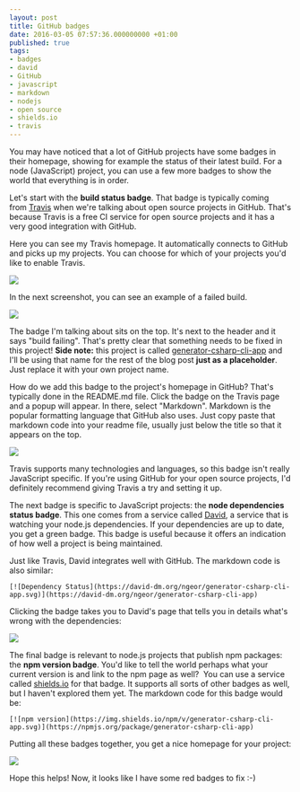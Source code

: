 ```yaml
---
layout: post
title: GitHub badges
date: 2016-03-05 07:57:36.000000000 +01:00
published: true
tags:
- badges
- david
- GitHub
- javascript
- markdown
- nodejs
- open source
- shields.io
- travis
---
```


You may have noticed that a lot of GitHub projects have some badges in their homepage, showing for example the status of their latest build. For a node (JavaScript) project, you can use a few more badges to show the world that everything is in order.<!--more-->

Let's start with the <strong>build status badge</strong>. That badge is typically coming from <a href="https://travis-ci.org/" target="_blank">Travis</a> when we're talking about open source projects in GitHub. That's because Travis is a free CI service for open source projects and it has a very good integration with GitHub.

Here you can see my Travis homepage. It automatically connects to GitHub and picks up my projects. You can choose for which of your projects you'd like to enable Travis.

<img src="{{ site.baseurl }}/assets/2016/travis-projects.png" />

In the next screenshot, you can see an example of a failed build.

<img src="{{ site.baseurl }}/assets/2016/travis-failed-build.png" />

The badge I'm talking about sits on the top. It's next to the header and it says "build failing". That's pretty clear that something needs to be fixed in this project! <strong>Side note:</strong> this project is called <a href="{% post_url 2015/2015-09-06-introducing-generator-csharp-cli-app %}" target="_blank">generator-csharp-cli-app</a> and I'll be using that name for the rest of the blog post <strong>just as a placeholder</strong>. Just replace it with your own project name.

How do we add this badge to the project's homepage in GitHub? That's typically done in the README.md file. Click the badge on the Travis page and a popup will appear. In there, select "Markdown". Markdown is the popular formatting language that GitHub also uses. Just copy paste that markdown code into your readme file, usually just below the title so that it appears on the top.

<img src="{{ site.baseurl }}/assets/2016/travis-markdown.png" />

Travis supports many technologies and languages, so this badge isn't really JavaScript specific. If you're using GitHub for your open source projects, I'd definitely recommend giving Travis a try and setting it up.

The next badge is specific to JavaScript projects: the <strong>node dependencies status badge</strong>. This one comes from a service called <a href="https://david-dm.org/" target="_blank">David</a>, a service that is watching your node.js dependencies. If your dependencies are up to date, you get a green badge. This badge is useful because it offers an indication of how well a project is being maintained.

Just like Travis, David integrates well with GitHub. The markdown code is also similar:

```
[![Dependency Status](https://david-dm.org/ngeor/generator-csharp-cli-app.svg)](https://david-dm.org/ngeor/generator-csharp-cli-app)
```

Clicking the badge takes you to David's page that tells you in details what's wrong with the dependencies:

<img src="{{ site.baseurl }}/assets/2016/david.png" />

The final badge is relevant to node.js projects that publish npm packages: the <strong>npm version badge</strong>. You'd like to tell the world perhaps what your current version is and link to the npm page as well?  You can use a service called <a href="http://shields.io/" target="_blank">shields.io</a> for that badge. It supports all sorts of other badges as well, but I haven't explored them yet. The markdown code for this badge would be:

```
[![npm version](https://img.shields.io/npm/v/generator-csharp-cli-app.svg)](https://npmjs.org/package/generator-csharp-cli-app)
```

Putting all these badges together, you get a nice homepage for your project:

<img src="{{ site.baseurl }}/assets/2016/readme.png" />

Hope this helps! Now, it looks like I have some red badges to fix :-)
